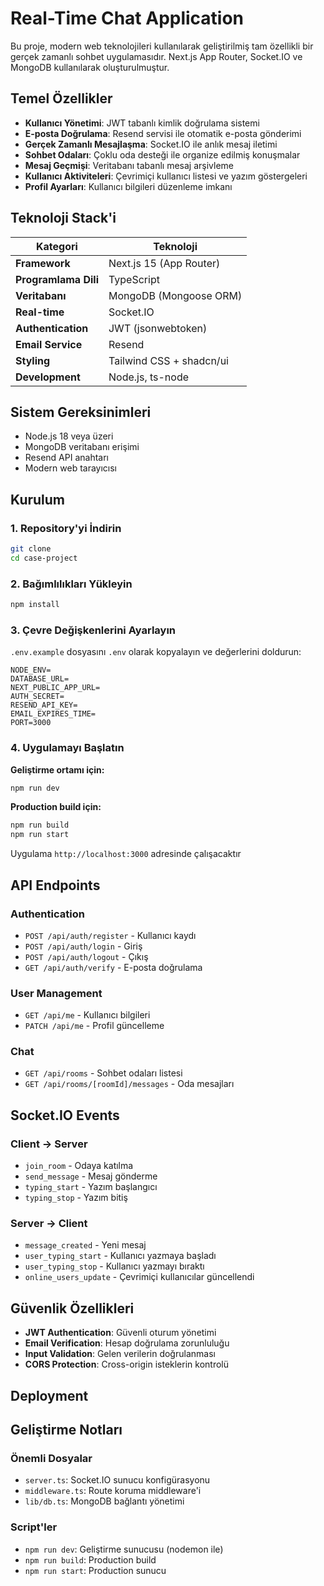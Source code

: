 # Real-Time Chat Application

Bu proje, modern web teknolojileri kullanılarak geliştirilmiş tam özellikli bir gerçek zamanlı sohbet uygulamasıdır. Next.js App Router, Socket.IO ve MongoDB kullanılarak oluşturulmuştur.

## Temel Özellikler

- **Kullanıcı Yönetimi**: JWT tabanlı kimlik doğrulama sistemi
- **E-posta Doğrulama**: Resend servisi ile otomatik e-posta gönderimi
- **Gerçek Zamanlı Mesajlaşma**: Socket.IO ile anlık mesaj iletimi
- **Sohbet Odaları**: Çoklu oda desteği ile organize edilmiş konuşmalar
- **Mesaj Geçmişi**: Veritabanı tabanlı mesaj arşivleme
- **Kullanıcı Aktiviteleri**: Çevrimiçi kullanıcı listesi ve yazım göstergeleri
- **Profil Ayarları**: Kullanıcı bilgileri düzenleme imkanı

## Teknoloji Stack'i

| Kategori | Teknoloji |
|----------|-----------|
| **Framework** | Next.js 15 (App Router) |
| **Programlama Dili** | TypeScript |
| **Veritabanı** | MongoDB (Mongoose ORM) |
| **Real-time** | Socket.IO |
| **Authentication** | JWT (jsonwebtoken) |
| **Email Service** | Resend |
| **Styling** | Tailwind CSS + shadcn/ui |
| **Development** | Node.js, ts-node |

## Sistem Gereksinimleri

- Node.js 18 veya üzeri
- MongoDB veritabanı erişimi
- Resend API anahtarı
- Modern web tarayıcısı

## Kurulum

### 1. Repository'yi İndirin

```bash
git clone
cd case-project
```

### 2. Bağımlılıkları Yükleyin

```bash
npm install
```

### 3. Çevre Değişkenlerini Ayarlayın

`.env.example` dosyasını `.env` olarak kopyalayın ve değerlerini doldurun:

```env
NODE_ENV=
DATABASE_URL=
NEXT_PUBLIC_APP_URL=
AUTH_SECRET=
RESEND_API_KEY=
EMAIL_EXPIRES_TIME=
PORT=3000
```

### 4. Uygulamayı Başlatın

**Geliştirme ortamı için:**
```bash
npm run dev
```

**Production build için:**
```bash
npm run build
npm run start
```

Uygulama `http://localhost:3000` adresinde çalışacaktır

## API Endpoints

### Authentication
- `POST /api/auth/register` - Kullanıcı kaydı
- `POST /api/auth/login` - Giriş
- `POST /api/auth/logout` - Çıkış
- `GET /api/auth/verify` - E-posta doğrulama

### User Management
- `GET /api/me` - Kullanıcı bilgileri
- `PATCH /api/me` - Profil güncelleme

### Chat
- `GET /api/rooms` - Sohbet odaları listesi
- `GET /api/rooms/[roomId]/messages` - Oda mesajları

## Socket.IO Events

### Client → Server
- `join_room` - Odaya katılma
- `send_message` - Mesaj gönderme
- `typing_start` - Yazım başlangıcı
- `typing_stop` - Yazım bitiş

### Server → Client
- `message_created` - Yeni mesaj
- `user_typing_start` - Kullanıcı yazmaya başladı
- `user_typing_stop` - Kullanıcı yazmayı bıraktı
- `online_users_update` - Çevrimiçi kullanıcılar güncellendi

## Güvenlik Özellikleri

- **JWT Authentication**: Güvenli oturum yönetimi
- **Email Verification**: Hesap doğrulama zorunluluğu
- **Input Validation**: Gelen verilerin doğrulanması
- **CORS Protection**: Cross-origin isteklerin kontrolü

## Deployment



## Geliştirme Notları

### Önemli Dosyalar
- `server.ts`: Socket.IO sunucu konfigürasyonu
- `middleware.ts`: Route koruma middleware'i
- `lib/db.ts`: MongoDB bağlantı yönetimi


### Script'ler
- `npm run dev`: Geliştirme sunucusu (nodemon ile)
- `npm run build`: Production build
- `npm run start`: Production sunucu


